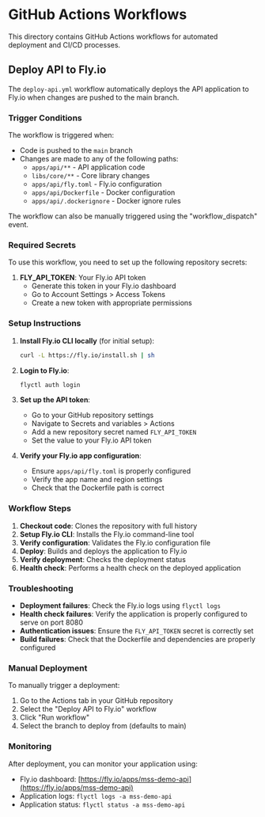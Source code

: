 # GitHub Actions Workflows

This directory contains GitHub Actions workflows for automated deployment and CI/CD processes.

## Deploy API to Fly.io

The `deploy-api.yml` workflow automatically deploys the API application to Fly.io when changes are pushed to the main branch.

### Trigger Conditions

The workflow is triggered when:

- Code is pushed to the `main` branch
- Changes are made to any of the following paths:
  - `apps/api/**` - API application code
  - `libs/core/**` - Core library changes
  - `apps/api/fly.toml` - Fly.io configuration
  - `apps/api/Dockerfile` - Docker configuration
  - `apps/api/.dockerignore` - Docker ignore rules

The workflow can also be manually triggered using the "workflow_dispatch" event.

### Required Secrets

To use this workflow, you need to set up the following repository secrets:

1. **FLY_API_TOKEN**: Your Fly.io API token
   - Generate this token in your Fly.io dashboard
   - Go to Account Settings > Access Tokens
   - Create a new token with appropriate permissions

### Setup Instructions

1. **Install Fly.io CLI locally** (for initial setup):

   ```bash
   curl -L https://fly.io/install.sh | sh
   ```

2. **Login to Fly.io**:

   ```bash
   flyctl auth login
   ```

3. **Set up the API token**:
   - Go to your GitHub repository settings
   - Navigate to Secrets and variables > Actions
   - Add a new repository secret named `FLY_API_TOKEN`
   - Set the value to your Fly.io API token

4. **Verify your Fly.io app configuration**:
   - Ensure `apps/api/fly.toml` is properly configured
   - Verify the app name and region settings
   - Check that the Dockerfile path is correct

### Workflow Steps

1. **Checkout code**: Clones the repository with full history
2. **Setup Fly.io CLI**: Installs the Fly.io command-line tool
3. **Verify configuration**: Validates the Fly.io configuration file
4. **Deploy**: Builds and deploys the application to Fly.io
5. **Verify deployment**: Checks the deployment status
6. **Health check**: Performs a health check on the deployed application

### Troubleshooting

- **Deployment failures**: Check the Fly.io logs using `flyctl logs`
- **Health check failures**: Verify the application is properly configured to serve on port 8080
- **Authentication issues**: Ensure the `FLY_API_TOKEN` secret is correctly set
- **Build failures**: Check that the Dockerfile and dependencies are properly configured

### Manual Deployment

To manually trigger a deployment:

1. Go to the Actions tab in your GitHub repository
2. Select the "Deploy API to Fly.io" workflow
3. Click "Run workflow"
4. Select the branch to deploy from (defaults to main)

### Monitoring

After deployment, you can monitor your application using:

- Fly.io dashboard: [https://fly.io/apps/mss-demo-api](https://fly.io/apps/mss-demo-api)
- Application logs: `flyctl logs -a mss-demo-api`
- Application status: `flyctl status -a mss-demo-api`
